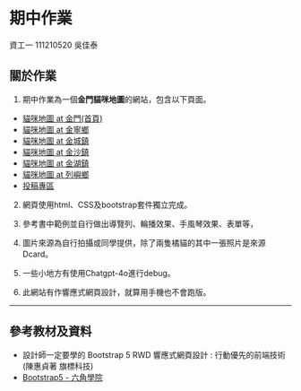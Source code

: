 # 期中作業
資工一 111210520 吳佳泰

## 關於作業
1. 期中作業為一個**金門貓咪地圖**的網站，包含以下頁面。
* [貓咪地圖 at 金門(首頁)](https://taitaiwu.github.io/wp/Midterm%20Homework/%E6%9C%9F%E4%B8%AD%E4%BD%9C%E6%A5%AD.html)
* [貓咪地圖 at 金寧鄉](https://taitaiwu.github.io/wp/Midterm%20Homework/%E9%87%91%E5%AF%A7%E9%84%89.html)
* [貓咪地圖 at 金城鎮](https://taitaiwu.github.io/wp/Midterm%20Homework/%E9%87%91%E5%9F%8E%E9%8E%AE.html)
* [貓咪地圖 at 金沙鎮](https://taitaiwu.github.io/wp/Midterm%20Homework/%E9%87%91%E6%B2%99%E9%8E%AE.html)
* [貓咪地圖 at 金湖鎮](https://taitaiwu.github.io/wp/Midterm%20Homework/%E9%87%91%E6%B9%96%E9%8E%AE.html)
* [貓咪地圖 at 列嶼鄉](https://taitaiwu.github.io/wp/Midterm%20Homework/%E5%88%97%E5%B6%BC%E9%84%89.html)
* [投稿專區](https://taitaiwu.github.io/wp/Midterm%20Homework/%E6%8A%95%E7%A8%BF%E5%B0%88%E5%8D%80.html)


2. 網頁使用html、CSS及bootstrap套件獨立完成。

3. 參考書中範例並自行做出導覽列、輪播效果、手風琴效果、表單等，

4. 圖片來源為自行拍攝或同學提供，除了兩隻橘貓的其中一張照片是來源Dcard。

5. 一些小地方有使用Chatgpt-4o進行debug。

6. 此網站有作響應式網頁設計，就算用手機也不會跑版。

---

## 參考教材及資料 

* 設計師一定要學的 Bootstrap 5 RWD 響應式網頁設計 : 行動優先的前端技術 (陳惠貞著 旗標科技)  
* [Bootstrap5 - 六角學院](https://bootstrap5.hexschool.com/docs/5.1/getting-started/introduction/)